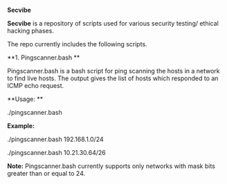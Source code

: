 **Secvibe**


**Secvibe** is a repository of scripts used for various security testing/ ethical hacking phases.

The repo currently includes the following scripts.

**1. Pingscanner.bash **

Pingscanner.bash is a bash script for ping scanning the hosts in a network to find live hosts. The output gives the list of hosts which responded to an ICMP echo request. 

**Usage: **

./pingscanner.bash <network>

**Example:**

./pingscanner.bash 192.168.1.0/24

./pingscanner.bash 10.21.30.64/26

**Note:** Pingscanner.bash currently supports only networks with mask bits greater than or equal to 24.
